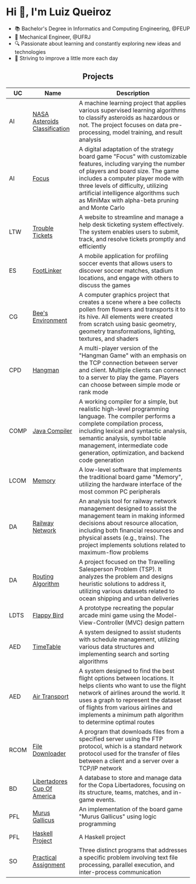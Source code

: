 # Hi 👋, I'm Luiz Queiroz

- 📚 Bachelor's Degree in Informatics and Computing Engineering, @FEUP
- 🔧 Mechanical Engineer, @UFRJ 
- 🔍 Passionate about learning and constantly exploring new ideas and technologies 
- 🚀 Striving to improve a little more each day


<h2 align = "center" >Projects</h2>
<p align = "center">

| UC   | Name      | Description                                                                                                                                                   |
|------|-----------|---------------------------------------------------------------------------------------------------------------------------------------------------------------|
| AI   | [NASA Asteroids Classification](https://github.com/luizhqueiroz/AI-NasaAsteroidsClassification) | A machine learning project that applies various supervised learning algorithms to classify asteroids as hazardous or not. The project focuses on data pre-processing, model training, and result analysis |
| AI   | [Focus](https://github.com/luizhqueiroz/AI-Focus) | A digital adaptation of the strategy board game "Focus" with customizable features, including varying the number of players and board size. The game includes a computer player mode with three levels of difficulty, utilizing artificial intelligence algorithms such as MiniMax with alpha-beta pruning and Monte Carlo |
| LTW  | [Trouble Tickets](https://github.com/luizhqueiroz/LTW-TroubleTickets) | A website to streamline and manage a help desk ticketing system effectively. The system enables users to submit, track, and resolve tickets promptly and efficiently |
| ES   | [FootLinker](https://github.com/luizhqueiroz/ES-FootLinker) | A mobile application for profiling soccer events that allows users to discover soccer matches, stadium locations, and engage with others to discuss the games |
| CG   | [Bee's Environment](https://github.com/luizhqueiroz/CG-BeesEnvironment) | A computer graphics project that creates a scene where a bee collects pollen from flowers and transports it to its hive. All elements were created from scratch using basic geometry, geometry transformations, lighting, textures, and shaders |
| CPD  | [Hangman](https://github.com/luizhqueiroz/CPD-Hangman) | A multi-player version of the "Hangman Game" with an emphasis on the TCP connection between server and client. Multiple clients can connect to a server to play the game. Players can choose between simple mode or rank mode |
| COMP | [Java Compiler](https://github.com/luizhqueiroz/COMP-JavaCompiler) | A working compiler for a simple, but realistic high-level programming language. The compiler performs a complete compilation process, including lexical and syntactic analysis, semantic analysis, symbol table management, intermediate code generation, optimization, and backend code generation |
| LCOM | [Memory](https://github.com/luizhqueiroz/LCOM-MemoryGame) | A low-level software that implements the traditional board game "Memory", utilizing the hardware interface of the most common PC peripherals |
| DA   | [Railway Network](https://github.com/luizhqueiroz/DA-RailwayNetwork) | An analysis tool for railway network management designed to assist the management team in making informed decisions about resource allocation, including both financial resources and physical assets (e.g., trains). The project implements solutions related to maximum-flow problems |
| DA   | [Routing Algorithm](https://github.com/luizhqueiroz/DA-RoutingAlgorithm) | A project focused on the Travelling Salesperson Problem (TSP). It analyzes the problem and designs heuristic solutions to address it, utilizing various datasets related to ocean shipping and urban deliveries |
| LDTS | [Flappy Bird](https://github.com/luizhqueiroz/LDTS-FlappyBird) | A prototype recreating the popular arcade mini game using the Model-View-Controller (MVC) design pattern |
| AED  | [TimeTable](https://github.com/luizhqueiroz/AED-TimeTable) | A system designed to assist students with schedule management, utilizing various data structures and implementing search and sorting algorithms |
| AED  | [Air Transport](https://github.com/luizhqueiroz/AED-AirTransport) | A system designed to find the best flight options between locations. It helps clients who want to use the flight network of airlines around the world. It uses a graph to represent the dataset of flights from various airlines and implements a minimum path algorithm to determine optimal routes |
| RCOM | [File Downloader](https://github.com/luizhqueiroz/RCOM-FileDownloader) | A program that downloads files from a specified server using the FTP protocol, which is a standard network protocol used for the transfer of files between a client and a server over a TCP/IP network |
| BD   | [Libertadores Cup Of America](https://github.com/luizhqueiroz/BD-LibertadoresCupOfAmerica) | A database to store and manage data for the Copa Libertadores, focusing on its structure, teams, matches, and in-game events. |
| PFL  | [Murus Gallicus](https://github.com/luizhqueiroz/PFL-MurusGallicus) | An implementation of the board game "Murus Gallicus" using logic programming |
| PFL  | [Haskell Project](https://github.com/luizhqueiroz/PFL-HaskellProject) | A Haskell project |
| SO   | [Practical Assignment](https://github.com/luizhqueiroz/SO-PracticalAssignment) | Three distinct programs that addresses a specific problem involving text file processing, parallel execution, and inter-process communication |
